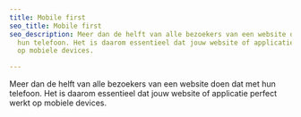 ```yaml
---
title: Mobile first
seo_title: Mobile first
seo_description: Meer dan de helft van alle bezoekers van een website doen dat met
  hun telefoon. Het is daarom essentieel dat jouw website of applicatie perfect werkt
  op mobiele devices.

---
```

Meer dan de helft van alle bezoekers van een website doen dat met hun telefoon. Het is daarom essentieel dat jouw website of applicatie perfect werkt op mobiele devices.
